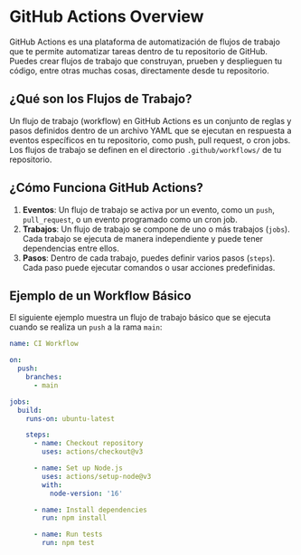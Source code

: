 # GitHub Actions Overview

GitHub Actions es una plataforma de automatización de flujos de trabajo
 que te permite automatizar tareas dentro de tu repositorio de GitHub.
  Puedes crear flujos de trabajo que construyan, prueben y desplieguen
   tu código, entre otras muchas cosas, directamente desde tu repositorio.

## ¿Qué son los Flujos de Trabajo?

Un flujo de trabajo (workflow) en GitHub Actions es un
conjunto de reglas y pasos definidos dentro de un archivo
 YAML que se ejecutan en respuesta a eventos específicos
  en tu repositorio, como push, pull request, o cron jobs.
   Los flujos de trabajo se definen en el directorio
    `.github/workflows/` de tu repositorio.

## ¿Cómo Funciona GitHub Actions?

1. **Eventos**: Un flujo de trabajo se activa por
un evento, como un `push`, `pull_request`,
o un evento programado como un cron job.
2. **Trabajos**: Un flujo de trabajo
 se compone de uno o más trabajos (`jobs`).
  Cada trabajo se ejecuta de manera independiente
   y puede tener dependencias entre ellos.
3. **Pasos**: Dentro de cada trabajo, puedes definir
varios pasos (`steps`). Cada paso puede ejecutar comandos o usar acciones predefinidas.

## Ejemplo de un Workflow Básico

El siguiente ejemplo muestra un flujo de trabajo básico que
se ejecuta cuando se realiza un `push` a la rama `main`:

```yaml
name: CI Workflow

on:
  push:
    branches:
      - main

jobs:
  build:
    runs-on: ubuntu-latest

    steps:
      - name: Checkout repository
        uses: actions/checkout@v3

      - name: Set up Node.js
        uses: actions/setup-node@v3
        with:
          node-version: '16'

      - name: Install dependencies
        run: npm install

      - name: Run tests
        run: npm test
